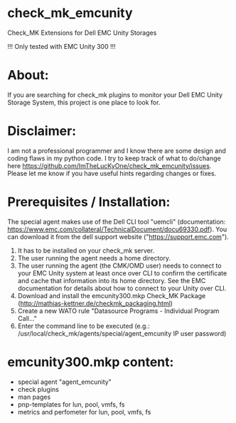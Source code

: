 # check_mk_emcunity
Check_MK Extensions for Dell EMC Unity Storages

!!! Only tested with EMC Unity 300 !!!

# About:
If you are searching for check_mk plugins to monitor your Dell EMC Unity Storage System, this project is one place to look for.

# Disclaimer:
I am not a professional programmer and I know there are some design and coding flaws in my python code. I try to keep track of what to do/change here https://github.com/ImTheLucKyOne/check_mk_emcunity/issues. Please let me know if you have useful hints regarding changes or fixes.

# Prerequisites / Installation:
The special agent makes use of the Dell CLI tool "uemcli" (documentation: https://www.emc.com/collateral/TechnicalDocument/docu69330.pdf). You can download it from the dell support website ("https://support.emc.com").
1) It has to be installed on your check_mk server.
2) The user running the agent needs a home directory.
3) The user running the agent (the CMK/OMD user) needs to connect to your EMC Unity system at least once over CLI to confirm the certificate and cache that information into its home directory. See the EMC documentation for details about how to connect to your Unity over CLI.
4) Download and install the emcunity300.mkp Check_MK Package (http://mathias-kettner.de/checkmk_packaging.html)
5) Create a new WATO rule "Datasource Programs - Individual Program Call..."
6) Enter the command line to be executed (e.g.: /usr/local/check_mk/agents/special/agent_emcunity IP user password)

# emcunity300.mkp content:
- special agent "agent_emcunity"
- check plugins
- man pages
- pnp-templates for lun, pool, vmfs, fs
- metrics and perfometer for lun, pool, vmfs, fs

